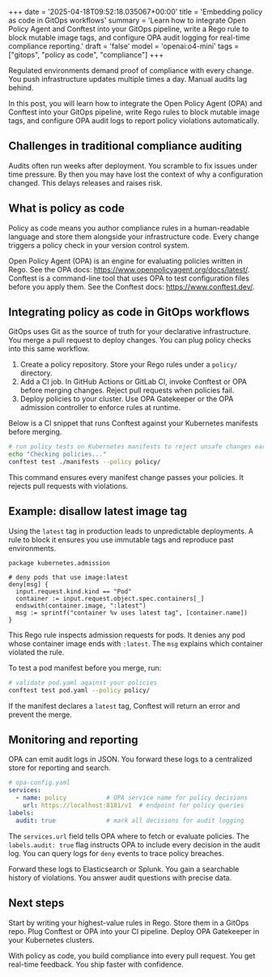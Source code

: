 +++
date = '2025-04-18T09:52:18.035067+00:00'
title = 'Embedding policy as code in GitOps workflows'
summary = 'Learn how to integrate Open Policy Agent and Conftest into your GitOps pipeline, write a Rego rule to block mutable image tags, and configure OPA audit logging for real-time compliance reporting.'
draft = 'false'
model = 'openai:o4-mini'
tags = ["gitops", "policy as code", "compliance"]
+++

Regulated environments demand proof of compliance with every change. You push infrastructure updates multiple times a day. Manual audits lag behind.

In this post, you will learn how to integrate the Open Policy Agent (OPA) and Conftest into your GitOps pipeline, write Rego rules to block mutable image tags, and configure OPA audit logs to report policy violations automatically.

## Challenges in traditional compliance auditing

Audits often run weeks after deployment. You scramble to fix issues under time pressure. By then you may have lost the context of why a configuration changed. This delays releases and raises risk.

## What is policy as code

Policy as code means you author compliance rules in a human-readable language and store them alongside your infrastructure code. Every change triggers a policy check in your version control system.

Open Policy Agent (OPA) is an engine for evaluating policies written in Rego. See the OPA docs: https://www.openpolicyagent.org/docs/latest/. Conftest is a command-line tool that uses OPA to test configuration files before you apply them. See the Conftest docs: https://www.conftest.dev/.

## Integrating policy as code in GitOps workflows

GitOps uses Git as the source of truth for your declarative infrastructure. You merge a pull request to deploy changes. You can plug policy checks into this same workflow.

1. Create a policy repository. Store your Rego rules under a `policy/` directory.
2. Add a CI job. In GitHub Actions or GitLab CI, invoke Conftest or OPA before merging changes. Reject pull requests when policies fail.
3. Deploy policies to your cluster. Use OPA Gatekeeper or the OPA admission controller to enforce rules at runtime.

Below is a CI snippet that runs Conftest against your Kubernetes manifests before merging.

```bash
# run policy tests on Kubernetes manifests to reject unsafe changes early
echo "Checking policies..."
conftest test ./manifests --policy policy/
```

This command ensures every manifest change passes your policies. It rejects pull requests with violations.

## Example: disallow latest image tag

Using the `latest` tag in production leads to unpredictable deployments. A rule to block it ensures you use immutable tags and reproduce past environments.

```rego
package kubernetes.admission

# deny pods that use image:latest
deny[msg] {
  input.request.kind.kind == "Pod"
  container := input.request.object.spec.containers[_]
  endswith(container.image, ":latest")
  msg := sprintf("container %v uses latest tag", [container.name])
}
```

This Rego rule inspects admission requests for pods. It denies any pod whose container image ends with `:latest`. The `msg` explains which container violated the rule.

To test a pod manifest before you merge, run:

```bash
# validate pod.yaml against your policies
conftest test pod.yaml --policy policy/
```

If the manifest declares a `latest` tag, Conftest will return an error and prevent the merge.

## Monitoring and reporting

OPA can emit audit logs in JSON. You forward these logs to a centralized store for reporting and search.

```yaml
# opa-config.yaml
services:
  - name: policy           # OPA service name for policy decisions
    url: https://localhost:8181/v1  # endpoint for policy queries
labels:
  audit: true              # mark all decisions for audit logging
```

The `services.url` field tells OPA where to fetch or evaluate policies. The `labels.audit: true` flag instructs OPA to include every decision in the audit log. You can query logs for `deny` events to trace policy breaches.

Forward these logs to Elasticsearch or Splunk. You gain a searchable history of violations. You answer audit questions with precise data.

## Next steps

Start by writing your highest-value rules in Rego. Store them in a GitOps repo. Plug Conftest or OPA into your CI pipeline. Deploy OPA Gatekeeper in your Kubernetes clusters.

With policy as code, you build compliance into every pull request. You get real-time feedback. You ship faster with confidence.